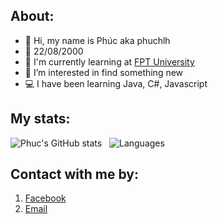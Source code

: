 ## About:
- 👋 Hi, my name is Phúc aka phuchlh
- 🎂 22/08/2000
- 🏫 I'm currently learning at [FPT University](https://www.facebook.com/FPTU.HCM)
- 👀 I’m interested in find something new
- 💻 I have been learning Java, C#, Javascript

## My stats:
![Phuc's GitHub stats](https://github-readme-stats.vercel.app/api?username=phuchlh&show_icons=true&theme=blueberry&hide_border=true) &nbsp; ![Languages](https://github-readme-stats.vercel.app/api/top-langs/?username=phuchlh&layout=compact&theme=blueberry&hide_border=true)




## Contact with me by:
1. [Facebook](https://facebook.com/hongphuc.huynhle.1)
2. [Email](mailto:phuchlh.job@gmail.com)
